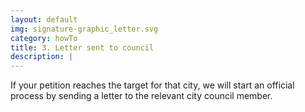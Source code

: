 ```yaml
---
layout: default
img: signature-graphic_letter.svg
category: howTo
title: 3. Letter sent to council
description: |
---
```

If your petition reaches the target for that city, we will start an official process by sending a letter to the relevant city council member.

